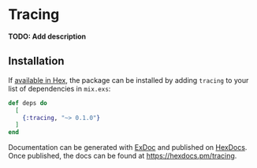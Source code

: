 # Tracing

**TODO: Add description**

## Installation

If [available in Hex](https://hex.pm/docs/publish), the package can be installed
by adding `tracing` to your list of dependencies in `mix.exs`:

```elixir
def deps do
  [
    {:tracing, "~> 0.1.0"}
  ]
end
```

Documentation can be generated with [ExDoc](https://github.com/elixir-lang/ex_doc)
and published on [HexDocs](https://hexdocs.pm). Once published, the docs can
be found at <https://hexdocs.pm/tracing>.

